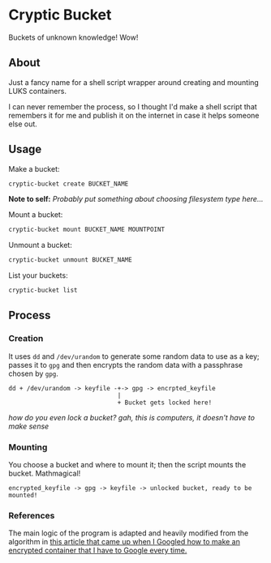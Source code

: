 # Cryptic Bucket
Buckets of unknown knowledge! Wow!

## About

Just a fancy name for a shell script wrapper around creating and mounting LUKS containers.

I can never remember the process, so I thought I'd make a shell script that remembers it for me and publish it on the internet in case it helps someone else out.

## Usage

Make a bucket:
```bash
cryptic-bucket create BUCKET_NAME 
```
**Note to self:** *Probably put something about choosing filesystem type here...*

Mount a bucket:
```bash
cryptic-bucket mount BUCKET_NAME MOUNTPOINT
```

Unmount a bucket:
```bash
cryptic-bucket unmount BUCKET_NAME
```

List your buckets:
```bash
cryptic-bucket list 
```

## Process

### Creation

It uses `dd` and `/dev/urandom` to generate some random data to use as a key; passes it to `gpg` and then encrypts the random data with a passphrase chosen by `gpg`. 

```
dd + /dev/urandom -> keyfile -+-> gpg -> encrpted_keyfile
                              |
                              + Bucket gets locked here!
```

*how do you even lock a bucket? gah, this is computers, it doesn't have to make sense*

### Mounting

You choose a bucket and where to mount it; then the script mounts the bucket. Mathmagical!

```
encrypted_keyfile -> gpg -> keyfile -> unlocked bucket, ready to be mounted!
```

### References

The main logic of the program is adapted and heavily modified from the algorithm in [this article that came up when I Googled how to make an encrypted container that I have to Google every time.]()


